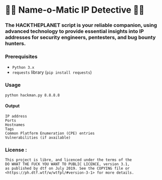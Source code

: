 # 🕵️‍♂️ Name-o-Matic IP Detective 🕵️‍♀️

### The HACKTHEPLANET script is your reliable companion, using advanced technology to provide essential insights into IP addresses for security engineers, pentesters, and bug bounty hunters.

### Prerequisites

- `Python 3.x`
- `requests` library (`pip install requests`)

### Usage
```
python hackman.py 8.8.8.8
```

#### Output

    IP address
    Ports
    Hostnames
    Tags
    Common Platform Enumeration (CPE) entries
    Vulnerabilities (if available)
    
### License : 

    This project is libre, and licenced under the terms of the
    DO WHAT THE FUCK YOU WANT TO PUBLIC LICENCE, version 3.1,
    as published by dtf on July 2019. See the COPYING file or
    <https://ph.dtf.wtf/w/wtfpl/#version-3-1> for more details.
    
